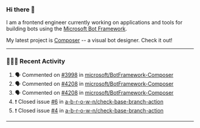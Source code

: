 ### Hi there 👋

I am a frontend engineer currently working on applications and tools for building bots using the [Microsoft Bot Framework](https://dev.botframework.com/).

My latest project is [Composer](https://github.com/microsoft/BotFramework-Composer) -- a visual bot designer. Check it out!

---

### 👨🏻‍💻 Recent Activity

<!--START_SECTION:activity-->
1. 🗣 Commented on [#3998](https://github.com//microsoft/BotFramework-Composer/issues/3998) in [microsoft/BotFramework-Composer](https://github.com//microsoft/BotFramework-Composer)
2. 🗣 Commented on [#4208](https://github.com//microsoft/BotFramework-Composer/issues/4208) in [microsoft/BotFramework-Composer](https://github.com//microsoft/BotFramework-Composer)
3. 🗣 Commented on [#4208](https://github.com//microsoft/BotFramework-Composer/issues/4208) in [microsoft/BotFramework-Composer](https://github.com//microsoft/BotFramework-Composer)
4. ❗️ Closed issue [#6](https://github.com//a-b-r-o-w-n/check-base-branch-action/issues/6) in [a-b-r-o-w-n/check-base-branch-action](https://github.com//a-b-r-o-w-n/check-base-branch-action)
5. ❗️ Closed issue [#4](https://github.com//a-b-r-o-w-n/check-base-branch-action/issues/4) in [a-b-r-o-w-n/check-base-branch-action](https://github.com//a-b-r-o-w-n/check-base-branch-action)
<!--END_SECTION:activity-->

---

<!--
**a-b-r-o-w-n/a-b-r-o-w-n** is a ✨ _special_ ✨ repository because its `README.md` (this file) appears on your GitHub profile.

Here are some ideas to get you started:

- 🔭 I’m currently working on ...
- 🌱 I’m currently learning ...
- 👯 I’m looking to collaborate on ...
- 🤔 I’m looking for help with ...
- 💬 Ask me about ...
- 📫 How to reach me: ...
- 😄 Pronouns: ...
- ⚡ Fun fact: ...
-->
